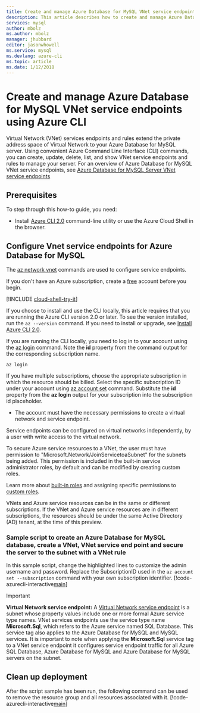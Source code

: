 ```yaml
---
title: Create and manage Azure Database for MySQL VNet service endpoints and rules using Azure CLI | Microsoft Docs
description: This article describes how to create and manage Azure Database for MySQL VNet service endpoints and rules using Azure CLI command line.
services: mysql
author: mbolz
ms.author: mbolz
manager: jhubbard
editor: jasonwhowell
ms.service: mysql
ms.devlang: azure-cli
ms.topic: article
ms.date: 1/12/2018
---
```

# Create and manage Azure Database for MySQL VNet service endpoints using Azure CLI
Virtual Network (VNet) services endpoints and rules extend the private address space of Virtual Network to your Azure Database for MySQL server. Using convenient Azure Command Line Interface (CLI) commands, you can create, update, delete, list, and show VNet service endpoints and rules to manage your server. For an overview of Azure Database for MySQL VNet service endpoints, see [Azure Database for MySQL Server VNet service endpoints](concepts-data-access-and-security-vnet.md)

## Prerequisites
To step through this how-to guide, you need:
- Install [Azure CLI 2.0](/cli/azure/install-azure-cli) command-line utility or use the Azure Cloud Shell in the browser.

## Configure Vnet service endpoints for Azure Database for MySQL
The [az network vnet](https://docs.microsoft.com/cli/azure/network/vnet?view=azure-cli-latest) commands are used to configure service endpoints.

If you don't have an Azure subscription, create a [free](https://azure.microsoft.com/free/) account before you begin.

[!INCLUDE [cloud-shell-try-it](../../includes/cloud-shell-try-it.md)]

If you choose to install and use the CLI locally, this article requires that you are running the Azure CLI version 2.0 or later. To see the version installed, run the `az --version` command. If you need to install or upgrade, see [Install Azure CLI 2.0]( /cli/azure/install-azure-cli). 

If you are running the CLI locally, you need to log in to your account using the [az login](/cli/azure/authenticate-azure-cli?view=interactive-log-in) command. Note the **id** property from the command output for the corresponding subscription name.
```azurecli-interactive
az login
```

If you have multiple subscriptions, choose the appropriate subscription in which the resource should be billed. Select the specific subscription ID under your account using [az account set](/cli/azure/account#az_account_set) command. Substitute the **id** property from the **az login** output for your subscription into the subscription id placeholder.

- The account must have the necessary permissions to create a virtual network and service endpoint.

Service endpoints can be configured on virtual networks independently, by a user with write access to the virtual network.

To secure Azure service resources to a VNet, the user must have permission to "Microsoft.Network/JoinServicetoaSubnet" for the subnets being added. This permission is included in the built-in service administrator roles, by default and can be modified by creating custom roles.

Learn more about [built-in roles](https://docs.microsoft.com/azure/active-directory/role-based-access-built-in-roles) and assigning specific permissions to [custom roles](https://docs.microsoft.com/azure/active-directory/role-based-access-control-custom-roles).

VNets and Azure service resources can be in the same or different subscriptions. If the VNet and Azure service resources are in different subscriptions, the resources should be under the same Active Directory (AD) tenant, at the time of this preview.

### Sample script to create an Azure Database for MySQL database, create a VNet, VNet service end point and secure the server to the subnet with a VNet rule
In this sample script, change the highlighted lines to customize the admin username and password. Replace the SubscriptionID used in the `az account set --subscription` command with your own subscription identifier.
[!code-azurecli-interactive[main](../../cli_scripts/mysql/create-mysql-server-vnet/create-mysql-server.sh?highlight=4,18,19 "Create an Azure Database for MySQL, VNet, VNet service endpoint, and VNet rule.")]

> [!IMPORTANT]
> **Virtual Network service endpoint:** A [Virtual Network service endpoint](../virtual-network/virtual-network-service-endpoints-overview.md) is a subnet whose property values include one or more formal Azure service type names. VNet services endpoints use the service type name **Microsoft.Sql**, which refers to the Azure service named SQL Database. This service tag also applies to the Azure Database for MySQL and MySQL services. It is important to note when applying the **Microsoft.Sql** service tag to a VNet service endpoint it configures service endpoint traffic for all Azure SQL Database, Azure Database for MySQL and Azure Database for MySQL servers on the subnet. 
> 

## Clean up deployment
After the script sample has been run, the following command can be used to remove the resource group and all resources associated with it.
[!code-azurecli-interactive[main](../../cli_scripts/mysql/scale-mysql-server/delete-mysql.sh "Delete the resource group.")]
